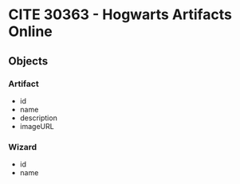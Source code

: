 # CITE 30363 - Hogwarts Artifacts Online

## Objects
### Artifact
- id
- name
- description
- imageURL

### Wizard
- id
- name